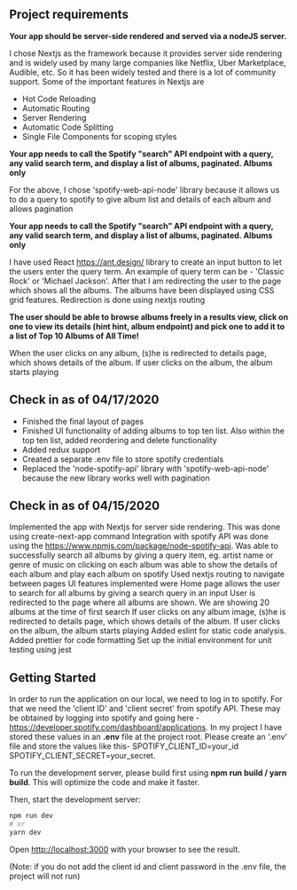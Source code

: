 ## Project requirements 

**Your app should be server-side rendered and served via a nodeJS server.**

I chose Nextjs as the framework because it provides server side rendering and is widely used by many large companies like Netflix, Uber Marketplace, Audible, etc. So it has been widely tested and there is a lot of community support.
Some of the important features in Nextjs are
- Hot Code Reloading
- Automatic Routing
- Server Rendering
- Automatic Code Splitting
- Single File Components for scoping styles


**Your app needs to call the Spotify "search" API endpoint with a query, any valid search term, and display a list of albums, paginated. Albums only**

For the above, I chose 'spotify-web-api-node' library because it allows us to do a query to spotify to give album list and details of each album and allows pagination

**Your app needs to call the Spotify "search" API endpoint with a query, any valid search term, and display a list of albums, paginated. Albums only**

I have used React https://ant.design/ library to create an input button to let the users enter the query term. An example of query term can be - 'Classic Rock' or 'Michael Jackson'. After that I am redirecting the user to the page which shows all the albums. The albums have been displayed using CSS grid features. Redirection is done using nextjs routing

**The user should be able to browse albums freely in a results view, click on one to view its details (hint hint, album endpoint) and pick one to add it to a list of Top 10 Albums of All Time!**

When the user clicks on any album, (s)he is redirected to details page, which shows details of the album. If user clicks on the album, the album starts playing

## Check in as of 04/17/2020

- Finished the final layout of pages
- Finished UI functionality of adding albums to top ten list. Also within the top ten list, added reordering and delete functionality
- Added redux support 
- Created a separate .env file to store spotify credentials
- Replaced the 'node-spotify-api' library with 'spotify-web-api-node' because the new library works well with pagination

## Check in as of 04/15/2020
Implemented the app with Nextjs for server side rendering. This was done using create-next-app command
Integration with spotify API was done using the https://www.npmjs.com/package/node-spotify-api.
Was able to successfully
  search all albums by giving a query item, eg. artist name or genre of music
on clicking on each album was able to show the details of each album and play each album on spotify
Used nextjs routing to navigate between pages
UI features implemented were
Home page allows the user to search for all albums by giving a search query in an input
User is redirected to the page where all albums are shown. We are showing 20 albums at the time of first search
If user clicks on any album image, (s)he is redirected to details page, which shows details of the album. If user clicks on the album, the album starts playing
Added eslint for static code analysis.
Added prettier for code formatting
Set up the initial environment for unit testing using jest


## Getting Started

In order to run the application on our local, we need to log in to spotify. For that we need the 'client ID' and 'client secret' from spotify API. These may be obtained by logging into spotify and going here - https://developer.spotify.com/dashboard/applications. 
In my project I have stored these values in an **.env** file at the project root. Please create an '.env' file and store the values like this-
SPOTIFY_CLIENT_ID=your_id
SPOTIFY_CLIENT_SECRET=your_secret.

To run the development server, please build first using **npm run build / yarn build**. This will optimize the code and make it faster.

Then, start the development server:

```bash
npm run dev
# or
yarn dev
```

Open [http://localhost:3000](http://localhost:3000) with your browser to see the result.

(Note: if you do not add the client id and client password in the .env file, the project will not run)